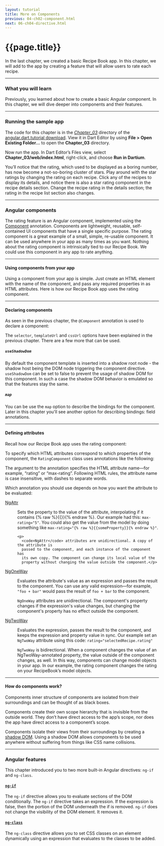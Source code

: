 ```yaml
---
layout: tutorial
title: More on Components
previous: 04-ch02-component.html
next: 06-ch04-directive.html
---
```


# {{page.title}}

<p>In the last chapter, we created a basic Recipe Book app. In this
chapter, we will add to the app by creating a feature that will allow
users to rate each recipe.</p>

<hr />

<h3 id="what-you-will-learn">What you will learn</h3>
<p>Previously, you learned about how to create a basic Angular component.
In this chapter, we will dive deeper into components and their features.</p>

<hr class="spacer" />

<h3 id="running-the-sample-app">Running the sample app</h3>
<p>The code for this chapter is in the
<em><a href="https://github.com/angular/angular.dart.tutorial/tree/master/Chapter_03">
  Chapter_03</a></em> directory of the
<a href="https://github.com/angular/angular.dart.tutorial/archive/master.zip">
  angular.dart.tutorial download</a>.
View it in Dart Editor by using
<strong>File &gt; Open Existing Folder...</strong> to open the
<strong>Chapter_03</strong> directory. </p>

<p>Now run the app. In Dart Editor’s Files view, select
<strong>Chapter_03/web/index.html</strong>, right-click, and choose
<strong>Run in Dartium</strong>.</p>

<p>You’ll notice that the rating, which used to be displayed as a boring
number, has now become a not-so-boring cluster of stars. Play around
with the star ratings by changing the rating on each recipe. Click any
of the recipes to display its details, and notice there is also a star
rating component in the recipe details section. Change the recipe rating
in the details section; the rating in the recipe list section also
changes.</p>

<!--
PENDING: We should add screenshots here.
![TEXT GOES HERE](img/ch03-1.png) &nbsp; &nbsp; &nbsp; ![TEXT GOES HERE](img/ch03-2.png)
-->

<hr class="spacer" />

<h3 id="angular-components">Angular components</h3>
<p>The rating feature is an Angular component, implemented using the
<a href="https://docs.angulardart.org/#angular-core-annotation.Component">
  Component</a> annotation. Components are lightweight, reusable,
self-contained UI components that have a single specific purpose. The
rating component is a great example of a small, simple, re-usable
component. It can be used anywhere in your app as many times as you
want. Nothing about the rating component is intrinsically tied to our
Recipe Book. We could use this component in any app to rate anything.</p>

<hr class="spacer" />

<h4 id="using-components-from-your-app">Using components from your app</h4>
<p>Using a component from your app is simple. Just create an HTML element
with the name of the component, and pass any required properties in as
HTML attributes. Here is how our Recipe Book app uses the rating
component.</p>

<script type="template/code">
<rating max-rating="5" rating="selectedRecipe.rating"></rating>
</script>

<hr class="spacer" />

<h4 id="creating-components">Declaring components</h4>
<p>As seen in the previous chapter, the <code>@Component</code> annotation
is used to declare a component:</p>

<script type="template/code">
@Component(
    selector: 'rating',
    templateUrl: 'rating.html',
    cssUrl: 'rating.css')
class RatingComponent {...}
</script>

<p>The <code>selector</code>, <code>templateUrl</code> and <code>cssUrl</code>
options have been explained in the previous chapter. There are a few more
that can be used.</p>

<h5 id="use-shadow-dom"><code>useShadowDom</code></h5>
By default the component template is inserted into a shadow root node - the
shadow host being the DOM node triggering the component directive.
<code>useShadowDom</code> can be set to false to prevent the usage of shadow DOM
for this component. In such a case the shadow DOM behavior is emulated so that
the features stay the same.

<h5 id="map"><code>map</code></h5>
You can be use the <code>map</code> option to describe the bindings for the component.
Later in this chapter you'll see another option for describing bindings: field annotations.

<hr class="spacer" />

<h4 id="defining-attributes">Defining attributes</h4>

<p>Recall how our Recipe Book app uses the rating component:</p>

<script type="template/code">
<rating max-rating="5" rating="selectedRecipe.rating"></rating>
</script>

<p>To specify which HTML attributes correspond to which properties of the
component, the <code>RatingComponent</code> class uses annotations like the
following:</p>

<script type="template/code">
@NgTwoWay('rating')
int rating;

@NgAttr('max-rating')
set maxRating(String value) {...}
</script>

<p>The argument to the annotation specifies the HTML attribute name—for
example, “rating” or “max-rating”. Following HTML rules, the attribute
name is case insensitive, with dashes to separate words.</p>

<p>Which annotation you should use depends on how you want the attribute
to be evaluated:</p>

<dl>
<dt> <a href="https://docs.angulardart.org/#angular-core-annotation.NgAttr">NgAttr</a> </dt>
  <dd>
    <p>Sets the property to the value of the attribute, interpolating
      if it contains {% raw %}{{}}{% endraw %}. Our example had this:
      <code>max-rating="5"</code>. You could also get the value from the
      model by doing something like
      <code>max-rating="{% raw %}{{someProperty}}{% endraw %}"</code>.</p>

    <p>
      <code>NgAttr</code> attributes are unidirectional. A copy of the attribute is
      passed to the component, and each instance of the component has
      its own copy. The component can change its local value of the
      property without changing the value outside the component.</p>
  </dd>

<dt>
  <a href="https://docs.angulardart.org/#angular-core-annotation.NgOneWay">
    NgOneWay</a></dt>

<dd>
  <p>Evaluates the attribute's value as an expression and passes the
    result to the component. You can use any valid expression—for
    example, <code>"foo + bar"</code> would pass the result of
    <code>foo + bar</code> to the component.</p>

  <p><code>NgOneWay</code> attributes are unidirectional. The component's property
    changes if the expression's value changes, but changing the
    component's property has no effect outside the component.</p>
</dd>

<dt>
  <a href="https://docs.angulardart.org/#angular-core-annotation.NgTwoWay">
    NgTwoWay</a></dt>

<dd>
  <p>Evaluates the expression, passes the result to the component, and
    keeps the expression and property value in sync. Our example set an
    <code>NgTwoWay</code> attribute using this code:
    <code>rating="selectedRecipe.rating"</code></p>

  <p><code>NgTwoWay</code> is bidirectional. When a component changes the value of an
    NgTwoWay-annotated property, the value outside of the component
    changes, as well. In this way, components can change model objects
    in your app. In our example, the rating component changes the rating
    on your RecipeBook’s model objects.</p>
</dd>
</dl>

<hr class="spacer" />

<h4 id="how-do-components-work">How do components work?</h4>

<p>Components inner structure of components are isolated from their surroundings
and can be thought of as black boxes.</p>

<p>Components create their own scope hierarchy that is invisible from the
outside world. They don’t have direct access to the app’s scope, nor
does the app have direct access to a component’s scope.</p>

<p>Components isolate their views from their surroundings by creating a
<a href="http://www.w3.org/TR/shadow-dom/">shadow DOM</a>. Using a shadow
DOM allows components to be used anywhere without suffering from things
like CSS name collisions.</p>

<hr class="spacer" />

<h3 id="angular-features">Angular features</h3>
<p>This chapter introduced you to two more built-in Angular directives:
<code>ng-if</code> and <code>ng-class</code>.</p>

<h4 id="ng-if">
<a href="https://docs.angulardart.org/#angular-directive.NgIf">
  <code>ng-if</code></a></h4>
<p>The <code>ng-if</code> directive allows you to evaluate sections of the
DOM conditionally. The <code>ng-if</code> directive takes an expression.
If the expression is false, then the portion of the DOM underneath the
if is removed. <code>ng-if</code> does not change the visibility of the
DOM element. It removes it.</p>

<h4 id="ng-class">
<a href="https://docs.angulardart.org/#angular-directive.NgClass">
  <code>ng-class</code></a></h4>
<p>The <code>ng-class</code> directive allows you to set CSS classes on an
element dynamically using an expression that evaluates to the classes to
be added.</p>
